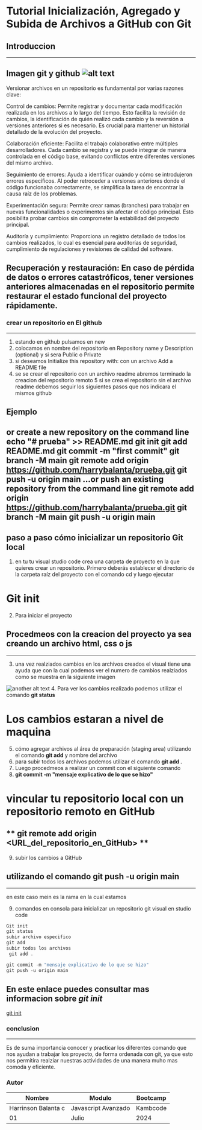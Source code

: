 # Tutorial Inicialización, Agregado y Subida de Archivos a GitHub con Git
## Introduccion
---
Imagen git y github
![alt text](https://encrypted-tbn0.gstatic.com/images?q=tbn:ANd9GcTHGvOVFGJGfqFs7oDhpX4ls5Q3h_WycAw18g&s)
---
Versionar archivos en un repositorio es fundamental por varias razones clave:

Control de cambios: Permite registrar y documentar cada modificación realizada en los archivos a lo largo del tiempo. Esto facilita la revisión de cambios, la identificación de quién realizó cada cambio y la reversión a versiones anteriores si es necesario. Es crucial para mantener un historial detallado de la evolución del proyecto.

Colaboración eficiente: Facilita el trabajo colaborativo entre múltiples desarrolladores. Cada cambio se registra y se puede integrar de manera controlada en el código base, evitando conflictos entre diferentes versiones del mismo archivo.

Seguimiento de errores: Ayuda a identificar cuándo y cómo se introdujeron errores específicos. Al poder retroceder a versiones anteriores donde el código funcionaba correctamente, se simplifica la tarea de encontrar la causa raíz de los problemas.

Experimentación segura: Permite crear ramas (branches) para trabajar en nuevas funcionalidades o experimentos sin afectar el código principal. Esto posibilita probar cambios sin comprometer la estabilidad del proyecto principal.

Auditoría y cumplimiento: Proporciona un registro detallado de todos los cambios realizados, lo cual es esencial para auditorías de seguridad, cumplimiento de regulaciones y revisiones de calidad del software.

Recuperación y restauración: En caso de pérdida de datos o errores catastróficos, tener versiones anteriores almacenadas en el repositorio permite restaurar el estado funcional del proyecto rápidamente.
---
### crear un repositorio en El github
---
1. estando en github pulsamos en new
2. colocamos en nombre del repositorio en Repository name y Description (optional) y si sera Public o Private
3. si deseamos Initialize this repository with: con un archivo 
Add a README file
4. se se crear el repositorio con un archivo readme abremos terminado la creacion del repositorio remoto
5 si se crea el repositorio sin el archivo readme debemos seguir los siguientes pasos que nos indicara el mismos github 
## Ejemplo
or create a new repository on the command line
echo "# prueba" >> README.md
git init
git add README.md
git commit -m "first commit"
git branch -M main
git remote add origin https://github.com/harrybalanta/prueba.git
git push -u origin main
…or push an existing repository from the command line
git remote add origin https://github.com/harrybalanta/prueba.git
git branch -M main
git push -u origin main
---
##  paso a paso cómo inicializar un repositorio Git local

1. en tu tu visual studio code crea una carpeta de proyecto en la que quieres crear un repositorio. Primero deberás establecer el directorio de la carpeta raíz del proyecto con el comando cd y luego ejecutar 
# Git init
2. Para iniciar el proyecto
## Procedmeos con la creacion del proyecto ya sea creando un archivo html, css o js
---
3. una vez realziados cambios en los archivos creados el visual tiene una ayuda que con la cual podemos ver el numero de cambios realziados como se muestra en la siguiente imagen

<!-- Imamagen de ayuda de visual para ver cambios -->
![another alt text](cambios_realizados)
4. Para ver los cambios realizado podemos utilizar el comando **git status**
# Los cambios estaran a nivel de maquina
5. cómo agregar archivos al área de preparación (staging area) utilizando el comando **git add** y nombre del archivo
6. para subir todos los archivos podemos utilizar el comando
**git add .**
7. Luego procedmeos a realizar un commit con el siguiente comando
8. **git commit -m "mensaje explicativo de lo que se hizo"**
# vincular tu repositorio local con un repositorio remoto en GitHub
## ** git remote add origin <URL_del_repositorio_en_GitHub> **

9. subir los cambios a GitHub
## utilizando el comando git push -u origin main
---
en este caso mein es la rama en la cual estamos

9. comandos en consola para inicializar un repositorio git visual en studio code
<!-- CODIGO -->
```javascript
Git init
git status
subir archivo especifico
git add 
subir todos los archivos
 git add .

git commit -m "mensaje explicativo de lo que se hizo"
git push -u origin main
```

## En este enlace puedes consultar mas informacion sobre *git init*

<!-- LINKS -->
[git init](https://www.atlassian.com/es/git/tutorials/setting-up-a-repository/git-init "git init")

### conclusion
---
Es de suma importancia conocer y practicar los diferentes comando que nos ayudan a trabajar los proyecto, de forma ordenada con git, ya que esto nos permitira realziar nuestras actividades de una manera muho mas comoda y eficiente.

### Autor
| Nombre | Modulo |  Bootcamp |
| -------- | ------ | -------- |
| Harrinson Balanta c  |Javascript Avanzado   | Kambcode        |
|01     | Julio  | 2024       |